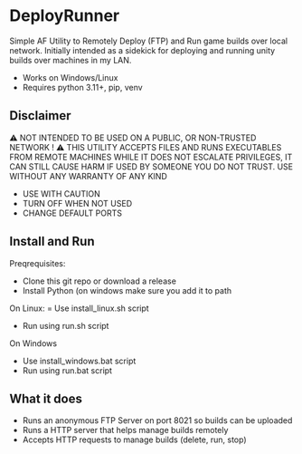 # DeployRunner

Simple AF Utility to Remotely Deploy (FTP) and Run game builds over local network.
Initially intended as a sidekick for deploying and running unity builds over machines in my LAN.

- Works on Windows/Linux
- Requires python 3.11+, pip, venv

## Disclaimer

⚠ NOT INTENDED TO BE USED ON A PUBLIC, OR NON-TRUSTED NETWORK ! ⚠ 
THIS UTILITY ACCEPTS FILES AND RUNS EXECUTABLES FROM REMOTE MACHINES
WHILE IT DOES NOT ESCALATE PRIVILEGES, IT CAN STILL CAUSE HARM IF USED BY
SOMEONE YOU DO NOT TRUST. USE WITHOUT ANY WARRANTY OF ANY KIND

- USE WITH CAUTION
- TURN OFF WHEN NOT USED
- CHANGE DEFAULT PORTS

## Install and Run

Preqrequisites:
- Clone this git repo or download a release
- Install Python (on windows make sure you add it to path

On Linux:
= Use install_linux.sh script
- Run using run.sh script

On Windows
- Use install_windows.bat script
- Run using run.bat script

## What it does

- Runs an anonymous FTP Server on port 8021 so builds can be uploaded
- Runs a HTTP server that helps manage builds remotely
- Accepts HTTP requests to manage builds (delete, run, stop)
